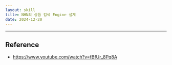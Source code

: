 ```yaml
---
layout: skill
title: NHN의 상품 검색 Engine 설계
date: 2024-12-20
---
```










---




## Reference

- <https://www.youtube.com/watch?v=fBfUr_8Pq8A>
